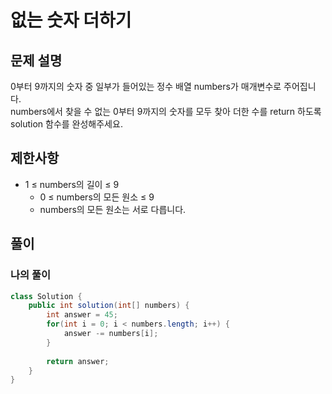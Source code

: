 # 없는 숫자 더하기
## 문제 설명
0부터 9까지의 숫자 중 일부가 들어있는 정수 배열 numbers가 매개변수로 주어집니다.  
numbers에서 찾을 수 없는 0부터 9까지의 숫자를 모두 찾아 더한 수를 return 하도록 solution 함수를 완성해주세요.

## 제한사항
* 1 ≤ numbers의 길이 ≤ 9
  * 0 ≤ numbers의 모든 원소 ≤ 9
  * numbers의 모든 원소는 서로 다릅니다.

## 풀이
### 나의 풀이
```java
class Solution {
    public int solution(int[] numbers) {
        int answer = 45;
        for(int i = 0; i < numbers.length; i++) {
            answer -= numbers[i];
        }
        
        return answer;
    }
}
```  